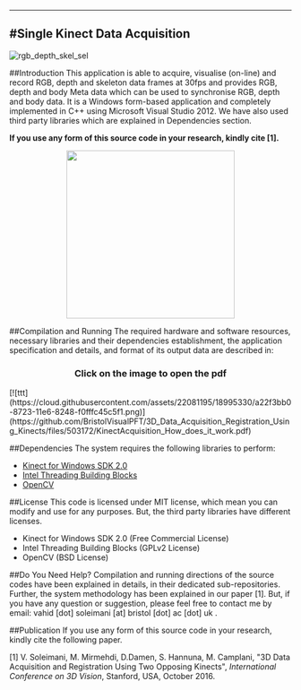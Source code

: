 -------------------------------------
#Single Kinect Data Acquisition
-------------------------------------
![rgb_depth_skel_sel](https://cloud.githubusercontent.com/assets/22081195/18792861/20a91bf6-81b0-11e6-9d02-8df6653204bd.png)

##Introduction
This application is able to acquire, visualise (on-line) and record RGB, depth and skeleton data frames at 30fps and provides RGB, depth and body Meta data which can be used to synchronise RGB, depth and body data. It is a Windows form-based application and completely implemented in C++ using Microsoft Visual Studio 2012. We have also used third party libraries which are explained in Dependencies section.
 
**If you use any form of this source code in your research, kindly cite [1].**

<p align="center">
  <img src="https://cloud.githubusercontent.com/assets/22081195/18995257/5d4c582a-8723-11e6-9e03-c52f5ba004d1.png" width=300>
</p>
##Compilation and Running
The required hardware and software resources, necessary libraries and their dependencies establishment, the application specification and details, and format of its output data are described in:


<h3 align="center">Click on the image to open the pdf </h3>
[![ttt](https://cloud.githubusercontent.com/assets/22081195/18995330/a22f3bb0-8723-11e6-8248-f0fffc45c5f1.png)](https://github.com/BristolVisualPFT/3D_Data_Acquisition_Registration_Using_Kinects/files/503172/KinectAcquisition_How_does_it_work.pdf)


##Dependencies
The system requires the following libraries to perform:
+ [Kinect for Windows SDK 2.0](https://www.microsoft.com/en-gb/download/details.aspx?id=44561)
+ [Intel Threading Building Blocks](https://www.threadingbuildingblocks.org/software-release/tbb4320140724oss)
+ [OpenCV](https://github.com/opencv/opencv)

##License
This code is licensed under MIT license, which mean you can modify and use for any purposes. But, the third party libraries have different licenses.
+ Kinect for Windows SDK 2.0 (Free Commercial License)
+ Intel Threading Building Blocks (GPLv2 License)
+ OpenCV (BSD License)


##Do You Need Help?
Compilation and running directions of the source codes have been explained in details, in their dedicated sub-repositories. Further, the system methodology has been explained in our paper [1]. But, if you have any question or suggestion, please feel free to contact me by email: vahid [dot] soleimani [at] bristol [dot] ac [dot] uk .


##Publication
If you use any form of this source code in your research, kindly cite the following paper.

[1] V. Soleimani, M. Mirmehdi, D.Damen, S. Hannuna, M. Camplani, "3D Data Acquisition and Registration Using Two Opposing Kinects", _International Conference on 3D Vision_, Stanford, USA, October 2016.



